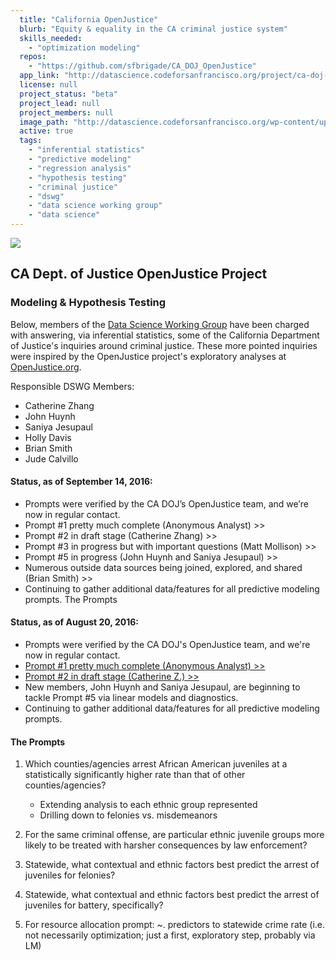 ```yaml
---
  title: "California OpenJustice"
  blurb: "Equity & equality in the CA criminal justice system"
  skills_needed: 
    - "optimization modeling"
  repos: 
    - "https://github.com/sfbrigade/CA_DOJ_OpenJustice"
  app_link: "http://datascience.codeforsanfrancisco.org/project/ca-doj-openjustice-hypothesis-testing-predictive-modeling/"
  license: null
  project_status: "beta"
  project_lead: null
  project_members: null
  image_path: "http://datascience.codeforsanfrancisco.org/wp-content/uploads/2016/08/ca_open-justice-750x330.png"
  active: true
  tags: 
    - "inferential statistics"
    - "predictive modeling"
    - "regression analysis"
    - "hypothesis testing"
    - "criminal justice"
    - "dswg"
    - "data science working group"
    - "data science"
---
```

![](https://cdn.rawgit.com/sfbrigade/CA_DOJ_OpenJustice/6db0c2aa/figure/ca_openjustice.png)
## CA Dept. of Justice OpenJustice Project
### Modeling & Hypothesis Testing

Below, members of the [Data Science Working Group](https://github.com/sfbrigade/data-science-wg) have been charged with answering, via inferential statistics, some of the California Department of Justice's inquiries around criminal justice. These more pointed inquiries were inspired by the OpenJustice project's exploratory analyses at [OpenJustice.org](http://wwww.openjustice.org).  

Responsible DSWG Members:
+ Catherine Zhang
+ John Huynh
+ Saniya Jesupaul
+ Holly Davis
+ Brian Smith
+ Jude Calvillo

#### Status, as of September 14, 2016:

- Prompts were verified by the CA DOJ’s OpenJustice team, and we’re now in regular contact.
- Prompt #1 pretty much complete (Anonymous Analyst) >>
- Prompt #2 in draft stage (Catherine Zhang) >>
- Prompt #3 in progress but with important questions (Matt Mollison) >>
- Prompt #5 in progress (John Huynh and Saniya Jesupaul) >>
- Numerous outside data sources being joined, explored, and shared (Brian Smith) >>
- Continuing to gather additional data/features for all predictive modeling prompts.
The Prompts

#### Status, as of August 20, 2016:

+ Prompts were verified by the CA DOJ's OpenJustice team, and we're now in regular contact.
+ [Prompt #1 pretty much complete (Anonymous Analyst) >>](https://git.io/v64kG)
+ [Prompt #2 in draft stage (Catherine Z.) >>](https://git.io/v64k3)
+ New members, John Huynh and Saniya Jesupaul, are beginning to tackle Prompt #5 via linear models and diagnostics.
+ Continuing to gather additional data/features for all predictive modeling prompts.

#### The Prompts

1. Which counties/agencies arrest African American juveniles at a statistically significantly higher rate than that of other counties/agencies?
    - Extending analysis to each ethnic group represented
    - Drilling down to felonies vs. misdemeanors
    
2. For the same criminal offense, are particular ethnic juvenile groups more likely to be treated with harsher consequences by law enforcement?

3. Statewide, what contextual and ethnic factors best predict the arrest of juveniles for felonies?

4. Statewide, what contextual and ethnic factors best predict the arrest of juveniles for battery, specifically?

5. For resource allocation prompt: ~. predictors to statewide crime rate (i.e. not necessarily optimization; just a first, exploratory step, probably via LM)

